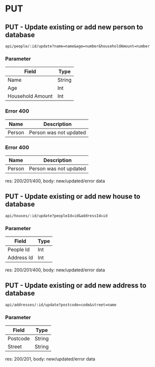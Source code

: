 # PUT

## PUT - Update existing or add new person to database

`api/people/:id/update?name=name&age=number&householdAmount=number`

### Parameter

| Field      | Type |
| ----------- | ----------- |
| Name      | String       |
| Age   | Int        |
| Household Amount   | Int        |

### Error 400
| Name      | Description |
| ----------- | ----------- |
| Person      | Person was not updated       |



### Error 400
| Name      | Description |
| ----------- | ----------- |
| Person      | Person was not updated       |

res: 200/201/400, body: new/updated/error data

## PUT - Update existing or add new house to database

`api/houses/:id/update?peopleId=id&addressId=id`

### Parameter

| Field      | Type |
| ----------- | ----------- |
| People Id      | Int       |
| Address Id   | Int        |



res: 200/201/400, body: new/updated/error data

## PUT - Update existing or add new address to database

`api/addresses/:id/update?postcode=code&street=name`

### Parameter

| Field      | Type |
| ----------- | ----------- |
| Postcode     | String       |
| Street  | String        |


res: 200/201, body: new/updated/error data
